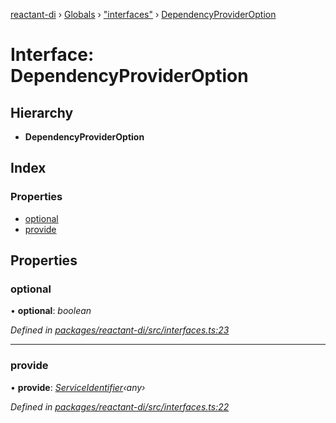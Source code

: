 [reactant-di](../README.md) › [Globals](../globals.md) › ["interfaces"](../modules/_interfaces_.md) › [DependencyProviderOption](_interfaces_.dependencyprovideroption.md)

# Interface: DependencyProviderOption

## Hierarchy

* **DependencyProviderOption**

## Index

### Properties

* [optional](_interfaces_.dependencyprovideroption.md#optional)
* [provide](_interfaces_.dependencyprovideroption.md#provide)

## Properties

###  optional

• **optional**: *boolean*

*Defined in [packages/reactant-di/src/interfaces.ts:23](https://github.com/unadlib/reactant/blob/2a94e2e/packages/reactant-di/src/interfaces.ts#L23)*

___

###  provide

• **provide**: *[ServiceIdentifier](../modules/_interfaces_.md#serviceidentifier)‹any›*

*Defined in [packages/reactant-di/src/interfaces.ts:22](https://github.com/unadlib/reactant/blob/2a94e2e/packages/reactant-di/src/interfaces.ts#L22)*
